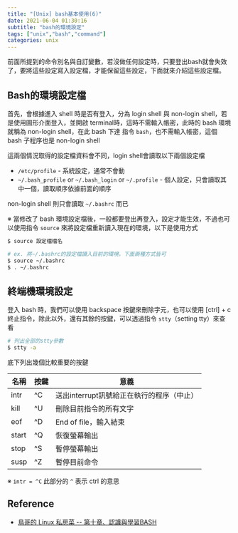 ```yaml
---
title: "[Unix] bash基本使用(6)"
date: 2021-06-04 01:30:16
subtitle: "bash的環境設定"
tags: ["unix","bash","command"]
categories: unix
---
```


前面所提到的命令別名與自訂變數，若沒做任何設定時，只要登出bash就會失效了，要將這些設定寫入設定檔，才能保留這些設定，下面就來介紹這些設定檔。

## Bash的環境設定檔

首先，會根據進入 shell 時是否有登入，分為 login shell 與 non-login shell，若是使用圖形介面登入，並開啟 terminal時，這時不需輸入帳密，此時的 bash 環境就稱為 non-login shell，在此 bash 下達 指令 `bash`，也不需輸入帳密，這個 bash 子程序也是 non-login shell

這兩個情況取得的設定檔資料會不同，login shell會讀取以下兩個設定檔

* `/etc/profile` - 系統設定，通常不會動
* `~/.bash_profile` or `~/.bash_login` or `~/.profile` - 個人設定，只會讀取其中一個，讀取順序依據前面的順序

non-login shell 則只會讀取 `~/.bashrc` 而已

※ 當修改了 bash 環境設定檔後，一般都要登出再登入，設定才能生效，不過也可以使用指令 `source` 來將設定檔重新讀入現在的環境，以下是使用方式

```bash
$ source 設定檔檔名

# ex. 將~/.bashrc的設定檔讀入目前的環境，下面兩種方式皆可
$ source ~/.bashrc
$ . ~/.bashrc
```

## 終端機環境設定

登入 bash 時，我們可以使用 backspace 按鍵來刪除字元，也可以使用 [ctrl] + c 終止指令，除此以外，還有其餘的按鍵，可以透過指令 `stty`（setting tty）來查看

```bash
# 列出全部的stty參數
$ stty -a
```

底下列出幾個比較重要的按鍵

| 名稱  | 按鍵 | 意義                                      |
| ----- | ---- | ----------------------------------------- |
| intr  | ^C   | 送出interrupt訊號給正在執行的程序（中止） |
| kill  | ^U   | 刪除目前指令的所有文字                    |
| eof   | ^D   | End of file，輸入結束                     |
| start | ^Q   | 恢復螢幕輸出                              |
| stop  | ^S   | 暫停螢幕輸出                              |
| susp  | ^Z   | 暫停目前命令                              |

※ `intr = ^C` 此部分的 `^` 表示 ctrl 的意思


## Reference
* [鳥哥的 Linux 私房菜 -- 第十章、認識與學習BASH](http://linux.vbird.org/linux_basic/0320bash.php)
